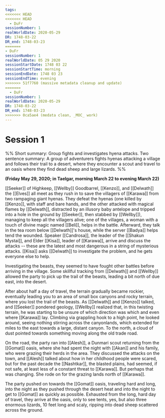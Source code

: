 ```yaml
---
tags:
<<<<<<< HEAD
<<<<<<< HEAD
  - DuFr
sessionNumber: 1
realWorldDate: 2020-05-29
DR: 1748-03-22
DR_end: 1748-03-23
=======
- DuFr
sessionNumber: 1
realWorldDate: 05 29 2020
sessionStartDate: 1748 03 22
sessionStartTime: morning
sessionEndDate: 1748 03 23
sessionEndTime: evening
>>>>>>> 51f7760 (massive metadata cleanup and update)
=======
  - DuFr
sessionNumber: 1
realWorldDate: 2020-05-29
DR: 1748-03-22
DR_end: 1748-03-23
>>>>>>> 0ca5ae4 (medata clean, _MOC_ work)
---
```

# Session 1

%% 
Short summary: Group fights and investigates hyena attacks. Two sentence summary: A group of adventurers fights hyenas attacking a village and follows their trail to a desert, where they encounter a scout and travel to an oasis where they find dead sheep and large lizards.
%%

**(Friday May 29, 2020; in Taelgar, morning March 22 to evening March 22)**

[[Seeker]] of Highkeep, [[Wellby]] Goodbarrel, [[Kenzo]], and [[Delwath]] the [[Elves]] all meet as they rush in to save the villagers of [[Karawa]] from two rampaging giant hyenas. They defeat the hyenas (one killed by [[Kenzo]], with staff and bare hands, and the other attacked with magical flames by [[Delwath]], distracted by an illusory baby antelope and tripped into a hole in the ground by [[Seeker]], then stabbed by [[Wellby]]), managing to keep all the villagers alive; one of the villages, a woman with a touch of divine magic named [[Beli]], helps in the battle. Afterward, they talk in the tea room below [[Delwath]]'s house, while the server [[Badya]] helps tend the wounded. Speaker [[Candrosa]], the leader of the [[Shakun Mystai]], and Elder [[Kisa]], leader of [[Karawa]], arrive and discuss the attacks -- these are the latest and most dangerous in a string of mysterious attacks. [[Kisa]] asks [[Delwath]] to investigate the problem, and he gets everyone else to help.

Investigating the beasts, they seemed to have fought other battles before arriving in the village. Some skillful tracking from [[Delwath]] and [[Wellby]] allowed the party to pick up the trail of the beasts, leading a bit north of due east, into the desert.

After about half a day of travel, the terrain gradually became rockier, eventually leading you to an area of small box canyons and rocky terrain, where you lost the trail of the beasts. As [[Delwath]] and [[Kenzo]] talked, and [[Seeker]] pondered geology, [[Wellby]] realized that, in this twisting terrain, he was starting to be unsure of which direction was which and even where [[Karawa]] lay. Climbing via grappling hook to a high point, he looked around, seeing nothing stirring across the canyonlands, which extended for miles to the east towards a large, distant canyon. To the north, a cloud of dust pointed towards something moving along the old trade road.

On the road, the party ran into [[Alesh]], a Dunmari scout returning from the [[Gomat]] oasis, where she had spent the night with [[Akan]] and his family, who were grazing their herds in the area. They discussed the attacks on the town, and [[Alesh]] talked about how in her childhood people were scared, but for the past decade the [[Nashtkar]], the blasted plains, had seemed, if not safe, at least less of a constant threat to [[Karawa]]. But perhaps that was changing. She rode on for the grazing lands north of [[Karawa]].

The party pushed on towards the [[Gomat]] oasis, traveling hard and long, into the night as they pushed through the desert heat and into the night to get to [[Gomat]] as quickly as possible. Exhausted from the long, hard day of travel, they arrive at the oasis, only to see tents, yes, but also three enormous lizards, 10 feet long and scaly, ripping into dead sheep scattered across the ground.